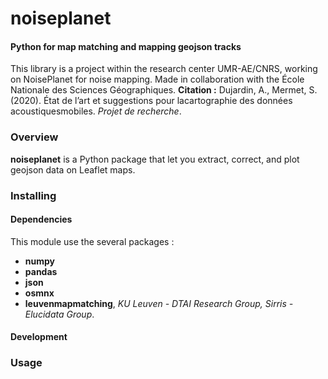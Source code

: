 # noiseplanet
#### Python for map matching and mapping geojson tracks

This library is a project within the research center UMR-AE/CNRS, working on NoisePlanet for noise mapping.
Made in collaboration with the École Nationale des Sciences Géographiques.
**Citation :** Dujardin, A., Mermet, S.(2020). État de l’art et suggestions pour lacartographie des données acoustiquesmobiles. *Projet de recherche*.

### Overview

**noiseplanet** is a Python package that let you extract, correct, and plot geojson data on Leaflet maps.


### Installing
#### Dependencies
This module use the several packages :
- **numpy**
- **pandas**
- **json**
- **osmnx**
- **leuvenmapmatching**, *KU Leuven - DTAI Research Group, Sirris - Elucidata Group*.


#### Development


### Usage
